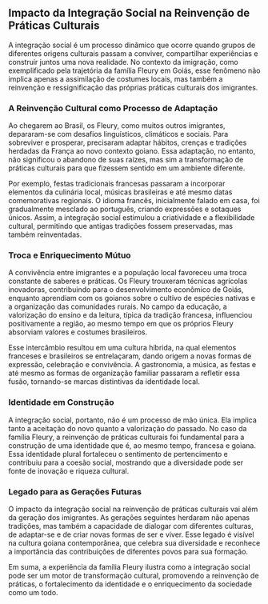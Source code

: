 ## Impacto da Integração Social na Reinvenção de Práticas Culturais

A integração social é um processo dinâmico que ocorre quando grupos de diferentes origens culturais passam a conviver, compartilhar experiências e construir juntos uma nova realidade. No contexto da imigração, como exemplificado pela trajetória da família Fleury em Goiás, esse fenômeno não implica apenas a assimilação de costumes locais, mas também a reinvenção e ressignificação das próprias práticas culturais dos imigrantes.

### A Reinvenção Cultural como Processo de Adaptação

Ao chegarem ao Brasil, os Fleury, como muitos outros imigrantes, depararam-se com desafios linguísticos, climáticos e sociais. Para sobreviver e prosperar, precisaram adaptar hábitos, crenças e tradições herdadas da França ao novo contexto goiano. Essa adaptação, no entanto, não significou o abandono de suas raízes, mas sim a transformação de práticas culturais para que fizessem sentido em um ambiente diferente.

Por exemplo, festas tradicionais francesas passaram a incorporar elementos da culinária local, músicas brasileiras e até mesmo datas comemorativas regionais. O idioma francês, inicialmente falado em casa, foi gradualmente mesclado ao português, criando expressões e sotaques únicos. Assim, a integração social estimulou a criatividade e a flexibilidade cultural, permitindo que antigas tradições fossem preservadas, mas também reinventadas.

### Troca e Enriquecimento Mútuo

A convivência entre imigrantes e a população local favoreceu uma troca constante de saberes e práticas. Os Fleury trouxeram técnicas agrícolas inovadoras, contribuindo para o desenvolvimento econômico de Goiás, enquanto aprendiam com os goianos sobre o cultivo de espécies nativas e a organização das comunidades rurais. No campo da educação, a valorização do ensino e da leitura, típica da tradição francesa, influenciou positivamente a região, ao mesmo tempo em que os próprios Fleury absorviam valores e costumes brasileiros.

Esse intercâmbio resultou em uma cultura híbrida, na qual elementos franceses e brasileiros se entrelaçaram, dando origem a novas formas de expressão, celebração e convivência. A gastronomia, a música, as festas e até mesmo as formas de organização familiar passaram a refletir essa fusão, tornando-se marcas distintivas da identidade local.

### Identidade em Construção

A integração social, portanto, não é um processo de mão única. Ela implica tanto a aceitação do novo quanto a valorização do passado. No caso da família Fleury, a reinvenção de práticas culturais foi fundamental para a construção de uma identidade que é, ao mesmo tempo, francesa e goiana. Essa identidade plural fortaleceu o sentimento de pertencimento e contribuiu para a coesão social, mostrando que a diversidade pode ser fonte de inovação e riqueza cultural.

### Legado para as Gerações Futuras

O impacto da integração social na reinvenção de práticas culturais vai além da geração dos imigrantes. As gerações seguintes herdaram não apenas tradições, mas também a capacidade de dialogar com diferentes culturas, de adaptar-se e de criar novas formas de ser e viver. Esse legado é visível na cultura goiana contemporânea, que celebra sua diversidade e reconhece a importância das contribuições de diferentes povos para sua formação.

Em suma, a experiência da família Fleury ilustra como a integração social pode ser um motor de transformação cultural, promovendo a reinvenção de práticas, o fortalecimento da identidade e o enriquecimento da sociedade como um todo.